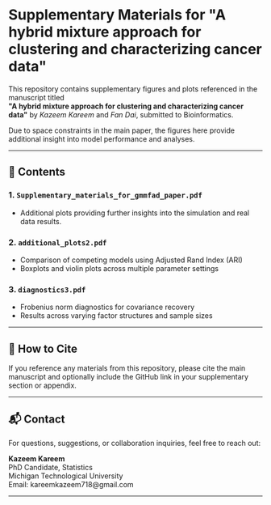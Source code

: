 # Supplementary Materials for "A hybrid mixture approach for clustering and characterizing cancer data"

This repository contains supplementary figures and plots referenced in the manuscript titled\
**"A hybrid mixture approach for clustering and characterizing cancer data"** by *Kazeem Kareem* and *Fan Dai*, submitted to Bioinformatics.

Due to space constraints in the main paper, the figures here provide additional insight into model performance and analyses.

---

## 📄 Contents

### 1. `Supplementary_materials_for_gmmfad_paper.pdf`

- Additional plots providing further insights into the simulation and real data results.  

### 2. `additional_plots2.pdf`

- Comparison of competing models using Adjusted Rand Index (ARI)
- Boxplots and violin plots across multiple parameter settings

### 3. `diagnostics3.pdf`

- Frobenius norm diagnostics for covariance recovery
- Results across varying factor structures and sample sizes

---

## 🔗 How to Cite

If you reference any materials from this repository, please cite the main manuscript and optionally include the GitHub link in your supplementary section or appendix.

---

## 📬 Contact

For questions, suggestions, or collaboration inquiries, feel free to reach out:

**Kazeem Kareem**\
PhD Candidate, Statistics\
Michigan Technological University\
Email: kareemkazeem718\@gmail.com

---

